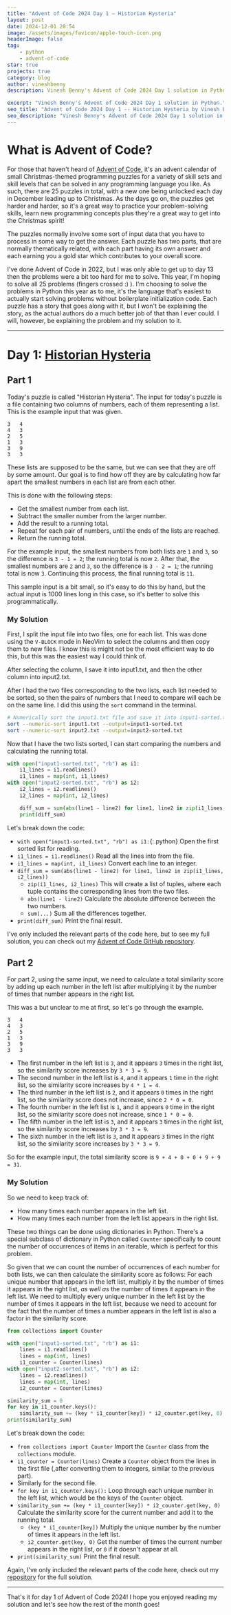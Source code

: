 ```yaml
---
title: "Advent of Code 2024 Day 1 – Historian Hysteria"
layout: post
date: 2024-12-01 20:54
image: /assets/images/favicon/apple-touch-icon.png
headerImage: false
tag:
    - python
    - advent-of-code
star: true
projects: true
category: blog
author: vineshbenny
description: Vinesh Benny's Advent of Code 2024 Day 1 solution in Python.

excerpt: "Vinesh Benny's Advent of Code 2024 Day 1 solution in Python."
seo_title: "Advent of Code 2024 Day 1 -- Historian Hysteria by Vinesh Benny"
seo_description: "Vinesh Benny's Advent of Code 2024 Day 1 solution in Python."
---
```


# What is Advent of Code?

For those that haven't heard of [Advent of
Code](https://adventofcode.com/2024/about), it's an advent calendar of small
Christmas-themed programming puzzles for a variety of skill sets and skill
levels that can be solved in any programming language you like.
As such, there are 25 puzzles in total, with a new one being unlocked each day in December
leading up to Christmas.
As the days go on, the puzzles get harder and harder,
so it's a great way to practice your problem-solving skills, learn new
programming concepts plus they're a great way to get into the Christmas spirit!

The puzzles normally involve some sort of input data that you have to process
in some way to get the answer.
Each puzzle has two parts, that are normally thematically related, with each
part having its own answer and each earning you a gold star which contributes
to your overall score.

I've done Advent of Code in 2022, but I was only able to get up to day 13 then
the problems were a bit too hard for me to solve.
This year, I'm hoping to solve all 25 problems (fingers crossed :) ).
I'm choosing to solve the problems in Python this year as to me, it's the
language that's easiest to actually start solving problems without boilerplate
initialization code.
Each puzzle has a story that goes along with it, but I won't be explaining the
story, as the
actual authors do a much better job of that than I ever could.
I will, however, be explaining the problem and my solution to it.

---

# Day 1: [Historian Hysteria](https://adventofcode.com/2024/day/1)

## Part 1

Today's puzzle is called "Historian Hysteria".
The input for today's puzzle is a file containing two columns of numbers, each
of them representing a list.
This is the example input that was given.

```plaintext
3   4
4   3
2   5
1   3
3   9
3   3
```

These lists are supposed to be the same, but we can see that they are off by some amount.
Our goal is to find how off they are by calculating how far apart the smallest
numbers in each list are from each other.

This is done with the following steps:

-   Get the smallest number from each list.
-   Subtract the smaller number from the larger number.
-   Add the result to a running total.
-   Repeat for each pair of numbers, until the ends of the lists are reached.
-   Return the running total.

For the example input, the smallest numbers from both lists are `1` and `3`, so
the difference is `3 - 1 = 2`; the running total is now `2`.
After that, the smallest numbers are `2` and `3`, so the difference is `3 - 2 =
1`; the running total is now `3`.
Continuing this process, the final running total is `11`.

This sample input is a bit small, so it's easy to do this by hand, but the actual
input is 1000 lines long in this case, so it's better to solve this programmatically.

### My Solution

First, I split the input file into two files, one for each list.
This was done using the `V-BLOCK` mode in NeoVim to select the columns and then copy them to new files.
I know this is might not be the most efficient way to do this, but this was the easiest way I could think of.

<div>
	<figcaption class="caption">After selecting the column, I save it into input1.txt, and then the other column into input2.txt.</figcaption>
	<script src="https://asciinema.org/a/9sk3YHQ2O9WVlIrqiq6NlDuX6.js" id="asciicast-9sk3YHQ2O9WVlIrqiq6NlDuX6" async="true"></script>
</div>

After I had the two files corresponding to the two lists, each list needed to be sorted, so then the pairs of numbers that I need to compare will each be on the same line.
I did this using the `sort` command in the terminal.

```bash
# Numerically sort the input1.txt file and save it into input1-sorted.txt
sort --numeric-sort input1.txt --output=input1-sorted.txt
sort --numeric-sort input2.txt --output=input2-sorted.txt
```

Now that I have the two lists sorted, I can start comparing the numbers and calculating the running total.

```python
with open("input1-sorted.txt", "rb") as i1:
    i1_lines = i1.readlines()
    i1_lines = map(int, i1_lines)
with open("input2-sorted.txt", "rb") as i2:
    i2_lines = i2.readlines()
    i2_lines = map(int, i2_lines)

    diff_sum = sum(abs(line1 - line2) for line1, line2 in zip(i1_lines, i2_lines))
    print(diff_sum)
```

Let's break down the code:

-   `with open("input1-sorted.txt", "rb") as i1:`{:.python} Open the first sorted list for reading.
-   `i1_lines = i1.readlines()` Read all the lines into from the file.
-   `i1_lines = map(int, i1_lines)` Convert each line to an integer.
-   `diff_sum = sum(abs(line1 - line2) for line1, line2 in zip(i1_lines, i2_lines))`
    -   `zip(i1_lines, i2_lines)` This will create a list of tuples, where each tuple contains the corresponding lines from the two files.
    -   `abs(line1 - line2)` Calculate the absolute difference between the two numbers.
    -   `sum(...)` Sum all the differences together.
-   `print(diff_sum)` Print the final result.

I've only included the relevant parts of the code here, but to see my full
solution, you can check out my [Advent of Code GitHub
repository](https://github.com/VBenny42/AoC/blob/main/2024/day01/solution.py).

## Part 2

For part 2, using the same input, we need to calculate a total similarity score
by adding up each number in the left list after multiplying it by the number of
times that number appears in the right list.

This was a but unclear to me at first, so let's go through the example.

```plaintext
3   4
4   3
2   5
1   3
3   9
3   3
```

-   The first number in the left list is `3`, and it appears `3` times in the right list, so the similarity score increases by `3 * 3 = 9`.
-   The second number in the left list is `4`, and it appears `1` time in the right list, so the similarity score increases by `4 * 1 = 4`.
-   The third number in the left list is `2`, and it appears `0` times in the right list, so the similarity score does not increase, since `2 * 0 = 0`.
-   The fourth number in the left list is `1`, and it appears `0` time in the right list, so the similarity score does not increase, since `1 * 0 = 0`.
-   The fifth number in the left list is `3`, and it appears `3` times in the right list, so the similarity score increases by `3 * 3 = 9`.
-   The sixth number in the left list is `3`, and it appears `3` times in the right list, so the similarity score increases by `3 * 3 = 9`.

So for the example input, the total similarity score is `9 + 4 + 0 + 0 + 9 + 9 = 31`.

### My Solution

So we need to keep track of:

-   How many times each number appears in the left list.
-   How many times each number from the left list appears in the right list.

These two things can be done using dictionaries in Python.
There's a special subclass of dictionary in Python called `Counter`
specifically to count the number of occurrences of items in an iterable, which
is perfect for this problem.

So given that we can count the number of occurrences of each number for both lists, we can then calculate the similarity score as follows:
For each unique number that appears in the left list, multiply it by the number
of times it appears in the right list, _as well as_ the number of times it
appears in the left list.
We need to multiply every unique number in the left list by the number of times
it appears in the left list, because we need to account for the fact that the
number of times a number appears in the left list is also a factor in the
similarity score.

```python
from collections import Counter

with open("input1-sorted.txt", "rb") as i1:
    lines = i1.readlines()
    lines = map(int, lines)
    i1_counter = Counter(lines)
with open("input2-sorted.txt", "rb") as i2:
    lines = i2.readlines()
    lines = map(int, lines)
    i2_counter = Counter(lines)

similarity_sum = 0
for key in i1_counter.keys():
    similarity_sum += (key * i1_counter[key]) * i2_counter.get(key, 0)
print(similarity_sum)
```

Let's break down the code:

-   `from collections import Counter` Import the `Counter` class from the `collections` module.
-   `i1_counter = Counter(lines)` Create a `Counter` object from the lines in the first file (,after converting them to integers, similar to the previous part).
-   Similarly for the second file.
-   `for key in i1_counter.keys():` Loop through each unique number in the left list, which would be the keys of the `Counter` object.
-   `similarity_sum += (key * i1_counter[key]) * i2_counter.get(key, 0)` Calculate the similarity score for the current number and add it to the running total.
    -   `(key * i1_counter[key])` Multiply the unique number by the number of times it appears in the left list.
    -   `i2_counter.get(key, 0)` Get the number of times the current number appears in the right list, or `0` if it doesn't appear at all.
-   `print(similarity_sum)` Print the final result.

Again, I've only included the relevant parts of the code here, check out my [repository](https://github.com/VBenny42/AoC/blob/main/2024/day01/solution.py) for the full solution.

---

That's it for day 1 of Advent of Code 2024! I hope you enjoyed reading my solution and let's see how the rest of the month goes!
